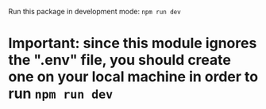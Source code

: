 Run this package in development mode: ```npm run dev```

# Important: since this module ignores the ".env" file, you should create one on your local machine in order to run ```npm run dev```

